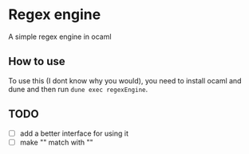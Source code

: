 # Regex engine
A simple regex engine in ocaml 

## How to use
To use this (I dont know why you would), you need to install ocaml and dune and
then run `dune exec regexEngine`.

## TODO
- [ ] add a better interface for using it
- [ ] make "" match with ""
